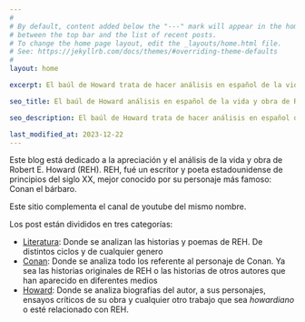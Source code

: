 ```yaml
---
#
# By default, content added below the "---" mark will appear in the home page
# between the top bar and the list of recent posts.
# To change the home page layout, edit the _layouts/home.html file.
# See: https://jekyllrb.com/docs/themes/#overriding-theme-defaults
#
layout: home

excerpt: El baúl de Howard trata de hacer análisis en español de la vida y obra de Robert E. Howard. Creador de Conan el bárbaro.

seo_title: El baúl de Howard análisis en español de la vida y obra de Robert E. Howard.

seo_description: El baúl de Howard trata de hacer análisis en español de la vida y obra de Robert E. Howard. Creador de Conan el bárbaro.

last_modified_at: 2023-12-22
---
```

Este blog está dedicado a la apreciación y el análisis de la vida y obra de Robert E. Howard (REH).
REH, fué un escritor y poeta estadounidense de principios del siglo XX, mejor conocido por su personaje más famoso: Conan el bárbaro.

Este sitio complementa el canal de youtube del mismo nombre.

Los post están divididos en tres categorías:

* [Literatura](/literature): Donde se analizan las historias y poemas de REH. De distintos ciclos y de cualquier genero
* [Conan](/conan): Donde se analiza todo los referente al personaje de Conan. Ya sea las historias originales de REH o las historias de otros autores que han aparecido en diferentes medios
* [Howard](/howard): Donde se analiza biografías del autor, a sus personajes, ensayos críticos de su obra y cualquier otro trabajo que sea *howardiano* o esté relacionado con REH.
